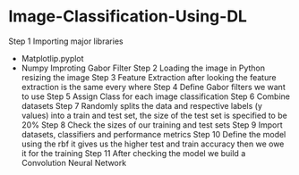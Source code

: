 # Image-Classification-Using-DL
Step 1
Importing major libraries 
- Matplotlip.pyplot
- Numpy
Improting Gabor Filter
Step 2
Loading the image in Python
resizing the image
Step 3
Feature Extraction
after looking the feature extraction is the same every where 
Step 4
Define Gabor filters we want to use
Step 5
Assign Class for each image classification
Step 6
Combine datasets
Step 7
Randomly splits the data and respective labels (y values) into a train and test set, the size of the
test set is specified to be 20%
Step 8
Check the sizes of our training and test sets
Step 9
Import datasets, classifiers and performance metrics
Step 10
Define the model 
using the rbf it gives us the higher test and train accuracy then we owe it for the training
Step 11
After checking the model we build a Convolution Neural Network
